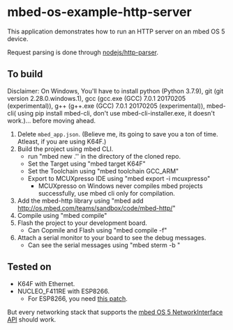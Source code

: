 # mbed-os-example-http-server

This application demonstrates how to run an HTTP server on an mbed OS 5 device.

Request parsing is done through [nodejs/http-parser](https://github.com/nodejs/http-parser).

## To build
Disclaimer: On Windows, You'll have to install python (Python 3.7.9), git (git version 2.28.0.windows.1), gcc (gcc.exe (GCC) 7.0.1 20170205 (experimental)), g++ (g++.exe (GCC) 7.0.1 20170205 (experimental)),  mbed-cli( using pip install mbed-cli, don't use mbed-cli-installer.exe, it doesn't work.)...  before moving ahead.

1. Delete ``mbed_app.json``. (Believe me, its going to save you a ton of time. Atleast, if you are using K64F.)
2. Build the project  using mbed CLI.
    * run "mbed new .'' in the directory of the cloned repo.
    * Set the Target using "mbed target K64F"
    * Set the Toolchain using "mbed toolchain GCC_ARM"
    * Export to MCUXpresso IDE using "mbed export -i mcuxpresso"
        * MCUXpresso on Windows never compiles mbed projects successfully, use mbed cli only for compilation.
3. Add the mbed-http library using "mbed add http://os.mbed.com/teams/sandbox/code/mbed-http/"
4. Compile using "mbed compile"
5. Flash the project to your development board.
    * Can Copmile and Flash using "mbed compile -f"
6. Attach a serial monitor to your board to see the debug messages.
    * Can see the serial messages using "mbed sterm -b <Baud>"

## Tested on

* K64F with Ethernet.
* NUCLEO_F411RE with ESP8266.
    * For ESP8266, you need [this patch](https://github.com/ARMmbed/esp8266-driver/pull/41).

But every networking stack that supports the [mbed OS 5 NetworkInterface API](https://docs.mbed.com/docs/mbed-os-api-reference/en/latest/APIs/communication/network_sockets/) should work.
